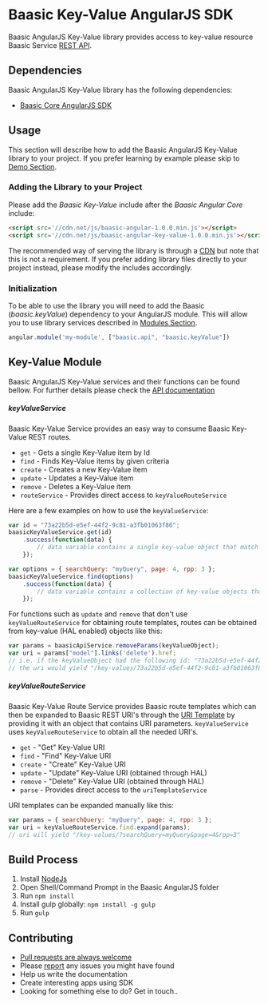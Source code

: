 # Baasic Key-Value AngularJS SDK

Baasic AngularJS Key-Value library provides access to key-value resource Baasic Service [REST API](https://api.baasic.com).

## Dependencies

Baasic AngularJS Key-Value library has the following dependencies:

* [Baasic Core AngularJS SDK](https://github.com/Baasic/baasic-sdk-sdk-angularjs-core)

## Usage

This section will describe how to add the Baasic AngularJS Key-Value library to your project. If you prefer learning by example please skip to [Demo Section](#demo).

### Adding the Library to your Project

Please add the _Baasic Key-Value_ include after the _Baasic Angular Core_ include:

```html
<script src='//cdn.net/js/baasic-angular-1.0.0.min.js'></script>
<script src='//cdn.net/js/baasic-angular-key-value-1.0.0.min.js'></script>
```

The recommended way of serving the library is through a [CDN](http://en.wikipedia.org/wiki/Content_delivery_network) but note that this is not a requirement. If you prefer adding library files directly to your project instead, please modify the includes accordingly.


### Initialization

To be able to use the library you will need to add the Baasic (_baasic.keyValue_) dependency to your AngularJS module. This will allow you to use library services described in [Modules Section](#baasic-modules).

```javascript
angular.module('my-module', ["baasic.api", "baasic.keyValue"])
```

## Key-Value Module

Baasic AngularJS Key-Value services and their functions can be found bellow. For further details please check the [API documentation](#tba)

##### keyValueService

Baasic Key-Value Service provides an easy way to consume Baasic Key-Value REST routes.

* `get` - Gets a single Key-Value item by Id
* `find` - Finds Key-Value items by given criteria
* `create` - Creates a new Key-Value item
* `update` - Updates a Key-Value item
* `remove` - Deletes a Key-Value item
* `routeService` - Provides direct access to `keyValueRouteService`

Here are a few examples on how to use the `keyValueService`:

```javascript
var id = "73a22b5d-e5ef-44f2-9c81-a3fb01063f86";
baasicKeyValueService.get(id)
    .success(function(data) {
        // data variable contains a single key-value object that match the key/id
    });
```

```javascript
var options = { searchQuery: "myQuery", page: 4, rpp: 3 };
baasicKeyValueService.find(options)
    .success(function(data) {
        // data variable contains a collection of key-value objects that match the filtering parameters
    });
```

For functions such as `update` and `remove` that don't use `keyValueRouteService` for obtaining route templates, routes can be obtained from key-value (HAL enabled) objects like this:

```javascript
var params = baasicApiService.removeParams(keyValueObject);
var uri = params["model"].links('delete').href;
// i.e. if the keyValueObject had the following id: "73a22b5d-e5ef-44f2-9c81-a3fb01063f86"
// the uri would yield "/key-values/73a22b5d-e5ef-44f2-9c81-a3fb01063f86"
```

##### keyValueRouteService

Baasic Key-Value Route Service provides Baasic route templates which can then be expanded to Baasic REST URI's through the [URI Template](https://github.com/Baasic/uritemplate-js) by providing it with an object that contains URI parameters. `keyValueService` uses `keyValueRouteService` to obtain all the needed URI's.

* `get` - "Get" Key-Value URI
* `find` - "Find" Key-Value URI
* `create` - "Create" Key-Value URI
* `update` - "Update" Key-Value URI (obtained through HAL)
* `remove` - "Delete" Key-Value URI (obtained through HAL)
* `parse` - Provides direct access to the `uriTemplateService`

URI templates can be expanded manually like this:

```javascript
var params = { searchQuery: "myQuery", page: 4, rpp: 3 };
var uri = keyValueRouteService.find.expand(params);
// uri will yield "/key-values/?searchQuery=myQuery&page=4&rpp=3"
```

## Build Process

1. Install [NodeJs](http://nodejs.org/download/)
2. Open Shell/Command Prompt in the Baasic AngularJS folder
3. Run `npm install`
4. Install gulp globally: `npm install -g gulp`
5. Run `gulp`

## Contributing

* [Pull requests are always welcome](https://github.com/Baasic/baasic-sdk-sdk-angularjs-core#pull-requests-are-always-welcome)
* Please [report](https://github.com/Baasic/baasic-sdk-sdk-angularjs-core#issue-reporting) any issues you might  have found
* Help us write the documentation
* Create interesting apps using SDK
* Looking for something else to do? Get in touch..
